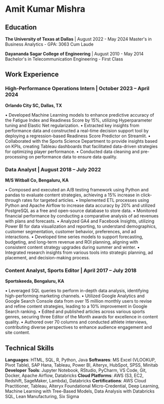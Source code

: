 # Amit Kumar Mishra

## Education
**The University of Texas at Dallas** | August 2022 - May 2024
Master's in Business Analytics - GPA: 3063 Cum Laude

**Dayananda Sagar College of Engineering** | August 2010 - May 2014
Bachelor's in Telecommunication Engineering - First Class

## Work Experience

### High-Performance Operations Intern | October 2023 – April 2024
**Orlando City SC, Dallas, TX**

•	Developed Machine Learning models to enhance predictive accuracy of the Fatigue Index and Readiness Score by 15%, utilizing Hyperparameter tuning and Elastic Net regularization.
•	Extracted key insights from performance data and constructed a real-time decision support tool by deploying a regression-based Readiness Score Predictor on Streamlit. 
•	Collaborated with the Sports Science Department to provide insights based on KPIs, creating Tableau dashboards that facilitated data-driven strategies for optimizing player performance. 
•	Conducted data cleaning and pre-processing on performance data to ensure data quality. 

### Data Analyst | August 2018 – July 2022
**M/S Witball Co, Bengaluru, KA**

•	Composed and executed an A/B testing framework using Python and pandas to evaluate content strategies, achieving a 15% increase in click-through rates for targeted articles. 
•	Implemented ETL processes using Python and Apache Airflow to increase data accuracy by 20% and utilized PostgreSQL as a free and open-source database to store data.
•	Monitored financial performance by conducting a comparative analysis of ad revenues with plans and forecasts. 
•	Analyzed GA4 and Facebook Insights, utilizing Power BI for data visualization and reporting, to understand demographics, customer segmentation, customer behavior, preferences, and ad interactions. 
•	Developed time series models to support forecasting, budgeting, and long-term revenue  and ROI planning, aligning with consistent content strategy upgrades during summer and winter. 
•	Integrated research insights from various tools into strategic planning, ad placement, and decision-making process.

### Content Analyst, Sports Editor | April 2017 – July 2018
**Sportskeeda, Bengaluru, KA**

•	Leveraged SQL queries to perform in-depth data analysis, identifying high-performing marketing channels.
•	Utilized Google Analytics and Google Search Console data from over 15 million monthly users to revise and refine content strategies, leading to a 10% improvement in Google Search ranking.
•	Edited and published articles across various sports genres, securing three Editor of the Month awards for excellence in content quality.
•	Authored over 70 columns and conducted athlete interviews, contributing diverse perspectives to enhance audience engagement and site content.

## Technical Skills
**Languages**: HTML, SQL, R, Python, Java
**Softwares**: MS Excel (VLOOKUP, Pivot Table), SAP Hana, Tableau, Power BI, Alteryx, HubSpot, SPSS, Minitab
**Developer** **Tools**: Jupyter Notebook, RStudio, PyCharm, VS Code, Git, Docker, Apache Airflow, Databricks
**Cloud Platforms**: AWS (S3, EC2, Redshift, SageMaker, Lambda), Databricks
**Certifications**: AWS Cloud Practitioner, Tableau, Alteryx Foundational Micro-Credential, Deep Learning, Machine Learning with Tree-Based Models, Data Analysis with Databricks SQL, Lean Manufacturing, Six Sigma


